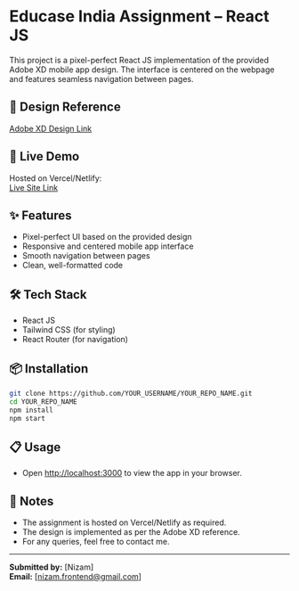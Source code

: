 # Educase India Assignment – React JS

This project is a pixel-perfect React JS implementation of the provided Adobe XD mobile app design. The interface is centered on the webpage and features seamless navigation between pages.

## 📱 Design Reference

[Adobe XD Design Link](https://xd.adobe.com/view/b68eea25-003d-4a5d-8fdd-d463eeb20b32-e3dd/)

## 🚀 Live Demo

Hosted on Vercel/Netlify:  
[Live Site Link](https://popxeducaseindia.vercel.app/)



## ✨ Features

- Pixel-perfect UI based on the provided design
- Responsive and centered mobile app interface
- Smooth navigation between pages
- Clean, well-formatted code

## 🛠️ Tech Stack

- React JS
- Tailwind CSS (for styling)
- React Router (for navigation)

## 📦 Installation

```bash
git clone https://github.com/YOUR_USERNAME/YOUR_REPO_NAME.git
cd YOUR_REPO_NAME
npm install
npm start
```

## 📋 Usage

- Open [http://localhost:3000](http://localhost:3000) to view the app in your browser.

## 📝 Notes

- The assignment is hosted on Vercel/Netlify as required.
- The design is implemented as per the Adobe XD reference.
- For any queries, feel free to contact me.

---

**Submitted by:** [Nizam]  
**Email:** [nizam.frontend@gmail.com]
